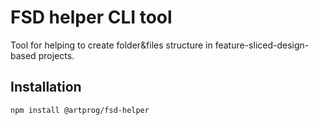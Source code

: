 # FSD helper CLI tool

Tool for helping to create folder&files structure in feature-sliced-design-based projects.

## Installation

```bash
npm install @artprog/fsd-helper
```
